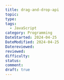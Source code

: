 ```yaml
---
title: drag-and-drop-api
topic: 
type: 
tags:
  - JavaScript
category: Programming
DateStarted: 2024-04-25
DateModified: 2024-04-25
Datereviewed: 
reviewed: 
difficulty: 
status: 
comment: 
draft: true
---
```

